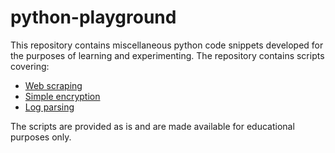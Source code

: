 # python-playground
This repository contains miscellaneous python code snippets developed for the purposes of learning and experimenting. The repository contains scripts covering:
- [Web scraping](https://github.com/netevert/python-playground/blob/main/web_scraper.py)
- [Simple encryption](https://github.com/netevert/python-playground/blob/main/caesar_cypher.py)
- [Log parsing](https://github.com/netevert/python-playground/blob/main/log_parser.py)

The scripts are provided as is and are made available for educational purposes only.
